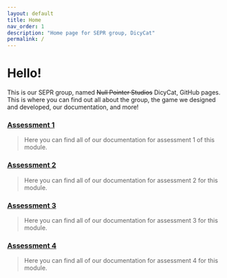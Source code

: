 ```yaml
---
layout: default
title: Home
nav_order: 1
description: "Home page for SEPR group, DicyCat"
permalink: /
---
```

# Hello! 
This is our SEPR group, named ~~Null Pointer Studios~~ DicyCat, GitHub pages. This is where you can find out all about the group, the game we designed and developed, our documentation, and more!

### [Assessment 1](https://dicycat.github.io/assessments/#assessment-1)
> Here you can find all of our documentation for assessment 1 of this module. 


### [Assessment 2](https://dicycat.github.io/assessments/#assessment-2)
> Here you can find all of our documentation for assessment 2 for this module. 

### [Assessment 3](https://dicycat.github.io/assessments/#assessment-3)
> Here you can find all of our documentation for assessment 3 for this module. 

### [Assessment 4](https://dicycat.github.io/assessments/#assessment-4)
> Here you can find all of our documentation for assessment 4 for this module.
